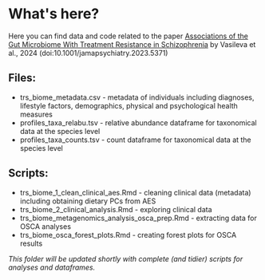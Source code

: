 

# What's here?
Here you can find data and code related to the paper 
[Associations of the Gut Microbiome With Treatment Resistance in Schizophrenia](https://jamanetwork.com/journals/jamapsychiatry/article-abstract/2814638)
by Vasileva et al., 2024 (doi:10.1001/jamapsychiatry.2023.5371) 

## Files: 
* trs_biome_metadata.csv - metadata of individuals including diagnoses, lifestyle factors, demographics, physical and psychological health measures
* profiles_taxa_relabu.tsv - relative abundance dataframe for taxonomical data at the species level
* profiles_taxa_counts.tsv - count dataframe for taxonomical data at the species level

## Scripts:
* trs_biome_1_clean_clinical_aes.Rmd - cleaning clinical data (metadata) including obtaining dietary PCs from AES
* trs_biome_2_clinical_analysis.Rmd - exploring clinical data
* trs_biome_metagenomics_analysis_osca_prep.Rmd - extracting data for OSCA analyses
* trs_biome_osca_forest_plots.Rmd - creating forest plots for OSCA results

*This folder will be updated shortly with complete (and tidier) scripts for analyses and dataframes.*
